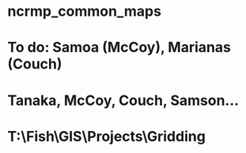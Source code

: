 # ncrmp_common_maps
# To do: Samoa (McCoy), Marianas (Couch)
# Tanaka, McCoy, Couch, Samson...
# T:\Fish\GIS\Projects\Gridding
